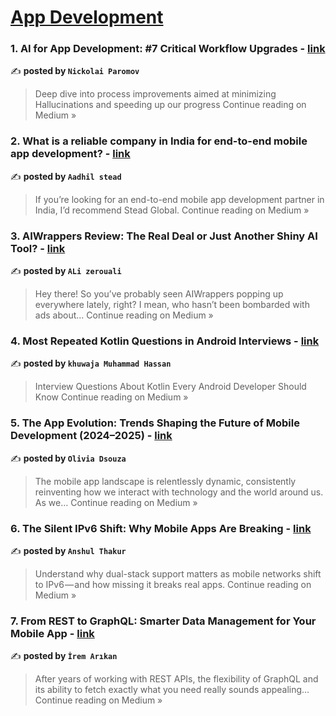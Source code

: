 
<h1><a href=https://medium.com/tag/mobile-app-development/recommended target="_blank" rel="noopener noreferrer">App Development</a></h1>
<h3>1. AI for App Development: #7 Critical Workflow Upgrades - <a href="https://medium.com/@nickolai.paromov/ai-for-app-development-7-critical-workflow-upgrades-8bca4b859c21?source=rss------mobile_app_development-5" target="_blank" rel="noopener noreferrer">link</a></h3>

✍️ **posted by `Nickolai Paromov`**

<blockquote>Deep dive into process improvements aimed at minimizing Hallucinations and speeding up our progress
Continue reading on Medium »</blockquote>

<h3>2. What is a reliable company in India for end-to-end mobile app development? - <a href="https://medium.com/@hello_94572/what-is-a-reliable-company-in-india-for-end-to-end-mobile-app-development-69ab9c9e26b2?source=rss------mobile_app_development-5" target="_blank" rel="noopener noreferrer">link</a></h3>

✍️ **posted by `Aadhil stead`**

<blockquote>If you’re looking for an end-to-end mobile app development partner in India, I’d recommend Stead Global.
Continue reading on Medium »</blockquote>

<h3>3. AIWrappers Review: The Real Deal or Just Another Shiny AI Tool? - <a href="https://aliservicess.medium.com/aiwrappers-review-the-real-deal-or-just-another-shiny-ai-tool-247ab4c662d9?source=rss------mobile_app_development-5" target="_blank" rel="noopener noreferrer">link</a></h3>

✍️ **posted by `ALi zerouali`**

<blockquote>Hey there! So you’ve probably seen AIWrappers popping up everywhere lately, right? I mean, who hasn’t been bombarded with ads about…
Continue reading on Medium »</blockquote>

<h3>4. Most Repeated Kotlin Questions in Android Interviews - <a href="https://medium.com/@khuwajahassan15/most-repeated-kotlin-questions-in-android-interviews-179a87da24de?source=rss------mobile_app_development-5" target="_blank" rel="noopener noreferrer">link</a></h3>

✍️ **posted by `khuwaja Muhammad Hassan`**

<blockquote>Interview Questions About Kotlin Every Android Developer Should Know
Continue reading on Medium »</blockquote>

<h3>5. The App Evolution: Trends Shaping the Future of Mobile Development (2024–2025) - <a href="https://medium.com/@tanujasharmakts/the-app-evolution-trends-shaping-the-future-of-mobile-development-2024-2025-fda6876e71d7?source=rss------mobile_app_development-5" target="_blank" rel="noopener noreferrer">link</a></h3>

✍️ **posted by `Olivia Dsouza`**

<blockquote>The mobile app landscape is relentlessly dynamic, consistently reinventing how we interact with technology and the world around us. As we…
Continue reading on Medium »</blockquote>

<h3>6. The Silent IPv6 Shift: Why Mobile Apps Are Breaking - <a href="https://medium.com/@imanshul/the-silent-ipv6-shift-why-mobile-apps-are-breaking-8290b1cc9930?source=rss------mobile_app_development-5" target="_blank" rel="noopener noreferrer">link</a></h3>

✍️ **posted by `Anshul Thakur`**

<blockquote>Understand why dual-stack support matters as mobile networks shift to IPv6 — and how missing it breaks real apps.
Continue reading on Medium »</blockquote>

<h3>7. From REST to GraphQL: Smarter Data Management for Your Mobile App - <a href="https://medium.com/@iremiko/from-rest-to-graphql-smarter-data-management-for-your-mobile-app-793402d658bb?source=rss------mobile_app_development-5" target="_blank" rel="noopener noreferrer">link</a></h3>

✍️ **posted by `İrem Arıkan`**

<blockquote>After years of working with REST APIs, the flexibility of GraphQL and its ability to fetch exactly what you need really sounds appealing…
Continue reading on Medium »</blockquote>

